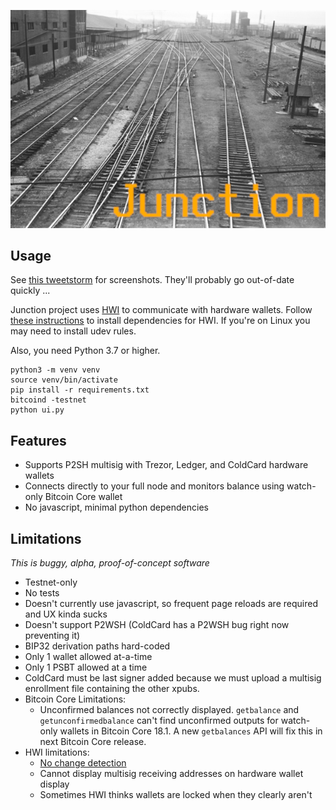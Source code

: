 ![image](./logo.png)

## Usage

See [this tweetstorm](https://twitter.com/_JustinMoon_/status/1166905722325667841?s=20) for screenshots. They'll probably go out-of-date quickly ...

Junction project uses [HWI](https://github.com/bitcoin-core/HWI) to communicate with hardware wallets. Follow [these instructions](https://github.com/bitcoin-core/HWI#prerequisites) to install dependencies for HWI. If you're on Linux you may need to install udev rules.

Also, you need Python 3.7 or higher.

```
python3 -m venv venv
source venv/bin/activate
pip install -r requirements.txt
bitcoind -testnet
python ui.py
```

## Features

- Supports P2SH multisig with Trezor, Ledger, and ColdCard hardware wallets
- Connects directly to your full node and monitors balance using watch-only Bitcoin Core wallet
- No javascript, minimal python dependencies

## Limitations

_This is buggy, alpha, proof-of-concept software_

- Testnet-only
- No tests
- Doesn't currently use javascript, so frequent page reloads are required and UX kinda sucks
- Doesn't support P2WSH (ColdCard has a P2WSH bug right now preventing it)
- BIP32 derivation paths hard-coded
- Only 1 wallet allowed at-a-time
- Only 1 PSBT allowed at a time
- ColdCard must be last signer added because we must upload a multisig enrollment file containing the other xpubs.
- Bitcoin Core Limitations:
    - Unconfirmed balances not correctly displayed. `getbalance` and `getunconfirmedbalance` can't find unconfirmed outputs for watch-only wallets in Bitcoin Core 18.1. A new `getbalances` API will fix this in next Bitcoin Core release.
- HWI limitations:
    - [No change detection](https://github.com/bitcoin-core/HWI/issues/170#issuecomment-491843963)
    - Cannot display multisig receiving addresses on hardware wallet display
    - Sometimes HWI thinks wallets are locked when they clearly aren't
